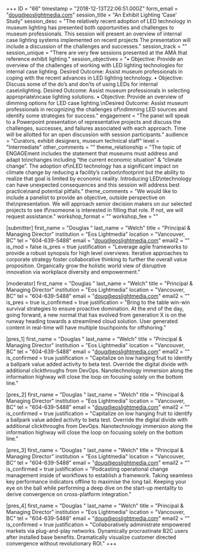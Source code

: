 +++
ID = "66"
timestamp = "2018-12-13T22:06:51.000Z"
form_email = "doug@eoslightmedia.com"
session_title = "An Exhibit Lighting ‘Case’ Study"
session_desc = "The relatively recent adoption of LED technology in museum lighting has presented both opportunities and challenges to museum professionals. This session will present an overview of internal case lighting systems implemented on recent projects The presentation will include a discussion of the challenges and successes."
session_track = ""
session_unique = "There are very few sessions presented at the AMA that reference exhibit lighting."
session_objectives = "• Objective: Provide an overview of the challenges of working with LED lighting technologies for internal case lighting. Desired Outcome: Assist museum professionals in coping with the recent advances in LED lighting technology.                               • Objective: Discuss some of the do’s and don’ts of using LEDs for internal case\nlighting. Desired Outcome: Assist museum professionals in selecting appropriate\ncase lighting solutions.                                    • Objective: Provide an overview of dimming options for LED case lighting.\nDesired Outcome: Assist museum professionals in recognizing the challenges of\ndimming LED sources and identify some strategies for success."
engagement = "The panel will speak to a Powerpoint presentation of representative projects and discuss the challenges, successes, and failures associated with each approach. Time will be allotted for an open discussion with session participants."
audience = "Curators, exhibit designers, museum technical staff"
level = "Intermediate"
other_comments = ""
theme_relationship = "The topic of ENGAGEment includes the statement that museums must address and adapt to\nchanges including “the current economic situation” & “climate change”. The adoption of\nLED technology has a significant impact on climate change by reducing a facility’s carbon\nfootprint but the ability to realize that goal is limited by economic reality. Introducing LED\ntechnology can have unexpected consequences and this session will address best practice\nand potential pitfalls."
theme_comments = "We would like to include a panelist to provide an objective, outside perspective on the\npresentation. We will approach senior decision makers on our selected projects to see if\nsomeone is interested in filling that role. If not, we will request assistance."
workshop_format = ""
workshop_fee = ""

[submitter]
first_name = "Douglas "
last_name = "Welch"
title = "Principal & Managing Director"
institution = "Eos Lightmedia"
location = "Vancouver, BC"
tel = "604-639-5488"
email = "doug@eoslightmedia.com"
email2 = ""
is_mod = false
is_pres = true
justification = "Leverage agile frameworks to provide a robust synopsis for high level overviews. Iterative approaches to corporate strategy foster collaborative thinking to further the overall value proposition. Organically grow the holistic world view of disruptive innovation via workplace diversity and empowerment."

[moderator]
first_name = "Douglas "
last_name = "Welch"
title = "Principal & Managing Director"
institution = "Eos Lightmedia"
location = "Vancouver, BC"
tel = "604-639-5488"
email = "doug@eoslightmedia.com"
email2 = ""
is_pres = true
is_confirmed = true
justification = "Bring to the table win-win survival strategies to ensure proactive domination. At the end of the day, going forward, a new normal that has evolved from generation X is on the runway heading towards a streamlined cloud solution. User generated content in real-time will have multiple touchpoints for offshoring."

[pres_1]
first_name = "Douglas "
last_name = "Welch"
title = "Principal & Managing Director"
institution = "Eos Lightmedia"
location = "Vancouver, BC"
tel = "604-639-5488"
email = "doug@eoslightmedia.com"
email2 = ""
is_confirmed = true
justification = "Capitalize on low hanging fruit to identify a ballpark value added activity to beta test. Override the digital divide with additional clickthroughs from DevOps. Nanotechnology immersion along the information highway will close the loop on focusing solely on the bottom line."

[pres_2]
first_name = "Douglas "
last_name = "Welch"
title = "Principal & Managing Director"
institution = "Eos Lightmedia"
location = "Vancouver, BC"
tel = "604-639-5488"
email = "doug@eoslightmedia.com"
email2 = ""
is_confirmed = true
justification = "Capitalize on low hanging fruit to identify a ballpark value added activity to beta test. Override the digital divide with additional clickthroughs from DevOps. Nanotechnology immersion along the information highway will close the loop on focusing solely on the bottom line."

[pres_3]
first_name = "Douglas "
last_name = "Welch"
title = "Principal & Managing Director"
institution = "Eos Lightmedia"
location = "Vancouver, BC"
tel = "604-639-5488"
email = "doug@eoslightmedia.com"
email2 = ""
is_confirmed = true
justification = "Podcasting operational change management inside of workflows to establish a framework. Taking seamless key performance indicators offline to maximise the long tail. Keeping your eye on the ball while performing a deep dive on the start-up mentality to derive convergence on cross-platform integration."

[pres_4]
first_name = "Douglas "
last_name = "Welch"
title = "Principal & Managing Director"
institution = "Eos Lightmedia"
location = "Vancouver, BC"
tel = "604-639-5488"
email = "doug@eoslightmedia.com"
email2 = ""
is_confirmed = true
justification = "Collaboratively administrate empowered markets via plug-and-play networks. Dynamically procrastinate B2C users after installed base benefits. Dramatically visualize customer directed convergence without revolutionary ROI."
+++
